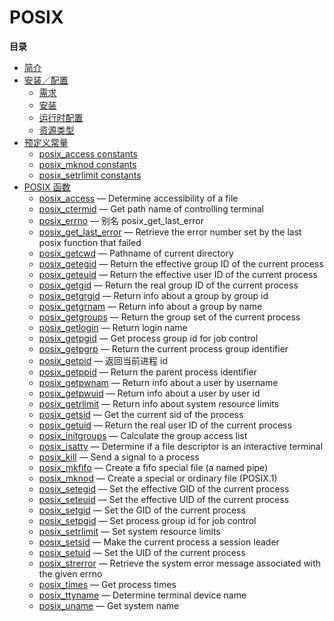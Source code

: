 POSIX
=====

**目录**

-   [简介](/intro/posix.html)
-   [安装／配置](/posix/setup.html)
    -   [需求](/posix/setup.html#需求)
    -   [安装](/posix/setup.html#安装)
    -   [运行时配置](/posix/setup.html#运行时配置)
    -   [资源类型](/posix/setup.html#资源类型)
-   [预定义常量](/posix/constants.html)
    -   [posix\_access
        constants](/posix/constants.html#posix_access%20constants)
    -   [posix\_mknod
        constants](/posix/constants.html#posix_mknod%20constants)
    -   [posix\_setrlimit
        constants](/posix/constants.html#posix_setrlimit%20constants)
-   [POSIX 函数](/ref/posix.html)
    -   [posix\_access](/ref/posix.html#posix_access) — Determine
        accessibility of a file
    -   [posix\_ctermid](/ref/posix.html#posix_ctermid) — Get path name
        of controlling terminal
    -   [posix\_errno](/ref/posix.html#posix_errno) — 别名
        posix\_get\_last\_error
    -   [posix\_get\_last\_error](/ref/posix.html#posix_get_last_error)
        — Retrieve the error number set by the last posix function that
        failed
    -   [posix\_getcwd](/ref/posix.html#posix_getcwd) — Pathname of
        current directory
    -   [posix\_getegid](/ref/posix.html#posix_getegid) — Return the
        effective group ID of the current process
    -   [posix\_geteuid](/ref/posix.html#posix_geteuid) — Return the
        effective user ID of the current process
    -   [posix\_getgid](/ref/posix.html#posix_getgid) — Return the real
        group ID of the current process
    -   [posix\_getgrgid](/ref/posix.html#posix_getgrgid) — Return info
        about a group by group id
    -   [posix\_getgrnam](/ref/posix.html#posix_getgrnam) — Return info
        about a group by name
    -   [posix\_getgroups](/ref/posix.html#posix_getgroups) — Return the
        group set of the current process
    -   [posix\_getlogin](/ref/posix.html#posix_getlogin) — Return login
        name
    -   [posix\_getpgid](/ref/posix.html#posix_getpgid) — Get process
        group id for job control
    -   [posix\_getpgrp](/ref/posix.html#posix_getpgrp) — Return the
        current process group identifier
    -   [posix\_getpid](/ref/posix.html#posix_getpid) — 返回当前进程 id
    -   [posix\_getppid](/ref/posix.html#posix_getppid) — Return the
        parent process identifier
    -   [posix\_getpwnam](/ref/posix.html#posix_getpwnam) — Return info
        about a user by username
    -   [posix\_getpwuid](/ref/posix.html#posix_getpwuid) — Return info
        about a user by user id
    -   [posix\_getrlimit](/ref/posix.html#posix_getrlimit) — Return
        info about system resource limits
    -   [posix\_getsid](/ref/posix.html#posix_getsid) — Get the current
        sid of the process
    -   [posix\_getuid](/ref/posix.html#posix_getuid) — Return the real
        user ID of the current process
    -   [posix\_initgroups](/ref/posix.html#posix_initgroups) —
        Calculate the group access list
    -   [posix\_isatty](/ref/posix.html#posix_isatty) — Determine if a
        file descriptor is an interactive terminal
    -   [posix\_kill](/ref/posix.html#posix_kill) — Send a signal to a
        process
    -   [posix\_mkfifo](/ref/posix.html#posix_mkfifo) — Create a fifo
        special file (a named pipe)
    -   [posix\_mknod](/ref/posix.html#posix_mknod) — Create a special
        or ordinary file (POSIX.1)
    -   [posix\_setegid](/ref/posix.html#posix_setegid) — Set the
        effective GID of the current process
    -   [posix\_seteuid](/ref/posix.html#posix_seteuid) — Set the
        effective UID of the current process
    -   [posix\_setgid](/ref/posix.html#posix_setgid) — Set the GID of
        the current process
    -   [posix\_setpgid](/ref/posix.html#posix_setpgid) — Set process
        group id for job control
    -   [posix\_setrlimit](/ref/posix.html#posix_setrlimit) — Set system
        resource limits
    -   [posix\_setsid](/ref/posix.html#posix_setsid) — Make the current
        process a session leader
    -   [posix\_setuid](/ref/posix.html#posix_setuid) — Set the UID of
        the current process
    -   [posix\_strerror](/ref/posix.html#posix_strerror) — Retrieve the
        system error message associated with the given errno
    -   [posix\_times](/ref/posix.html#posix_times) — Get process times
    -   [posix\_ttyname](/ref/posix.html#posix_ttyname) — Determine
        terminal device name
    -   [posix\_uname](/ref/posix.html#posix_uname) — Get system name

